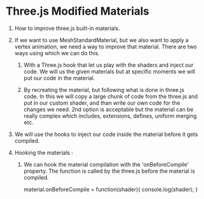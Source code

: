 # Three.js Modified Materials

1. How to improve three.js built-in materials.

2. If we want to use MeshStandardMaterial, but we also want to apply a vertex animation, we need a way to improve that material. There are two ways using which we can do this.

   1. With a Three.js hook that let us play with the shaders and inject our code.
      We will us the given materials but at specific moments we will put our code in the material.

   2. By recreating the material, but following what is done in three.js code.
      In this we will copy a large chunk of code from the three.js and put in our custom shader, and than write our own code for the changes we need.
      2nd option is acceptable but the material can be really complex which includes, extensions, defines, uniform merging etc.

3. We will use the hooks to inject our code inside the material before it gets compiled.

4. Hooking the materials :

   1. We can hook the material compilation with the 'onBeforeCompile' property.
      The function is called by the three.js before the material is compiled.

      material.onBeforeCompile = function(shader){
      console.log(shader);
      }
